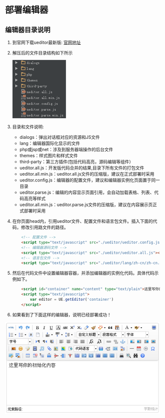 # 部署编辑器

## 编辑器目录说明

1. 到官网下载ueditor最新版: [官网地址](http://ueditor.baidu.com/website/download.html#ueditor "ueditor官网地址")

2. 解压后的文件目录结构如下所示

	![ueditor解压后的目录列表](images/sourcedir.png)

3. 目录和文件说明:

	* dialogs：弹出对话框对应的资源和JS文件
	* lang：编辑器国际化显示的文件
	* php或jsp或net：涉及到服务器端操作的后台文件
	* themes：样式图片和样式文件
	* third-party：第三方插件(包括代码高亮，源码编辑等组件）
	* ueditor.all.js：开发版代码合并的结果,目录下所有文件的打包文件
	* ueditor.all.min.js：ueditor.all.js文件的压缩版，建议在正式部署时采用
	* ueditor.config.js：编辑器的配置文件，建议和编辑器实例化页面置于同一目录
	* ueditor.parse.js：编辑的内容显示页面引用，会自动加载表格、列表、代码高亮等样式
	* ueditor.all.min.js：ueditor.parse.js文件的压缩版，建议在内容展示页正式部署时采用

4. 在你页面head内，引用ueditor文件、配置文件和语言包文件。插入下面的代码，修改引用路文件的路径。

	```html
		<!-- 配置文件 -->
		<script type="text/javascript" src="./ueditor/ueditor.config.js"></script>
		<!-- 编辑器源码文件 -->
		<script type="text/javascript" src="./ueditor/ueditor.all.js"></script>
		<!-- 语言包文件 -->
		<script type="text/javascript" src="./ueditor/lang/zh-cn/zh-cn.js"></script>
	```

5. 然后在代码文件中设置编辑器容器，并添加编辑器的实例化代码。具体代码示例如下。

	```html
		<script id="container" name="content" type="text/plain">这里写你的初始化内容</script>
		<script type="text/javascript">
	    	var editor = UE.getEditor('container')
		</script>
	```

6. 如果看到了下面这样的编辑器，说明已经部署成功！

![demo.png](images/demo.png)